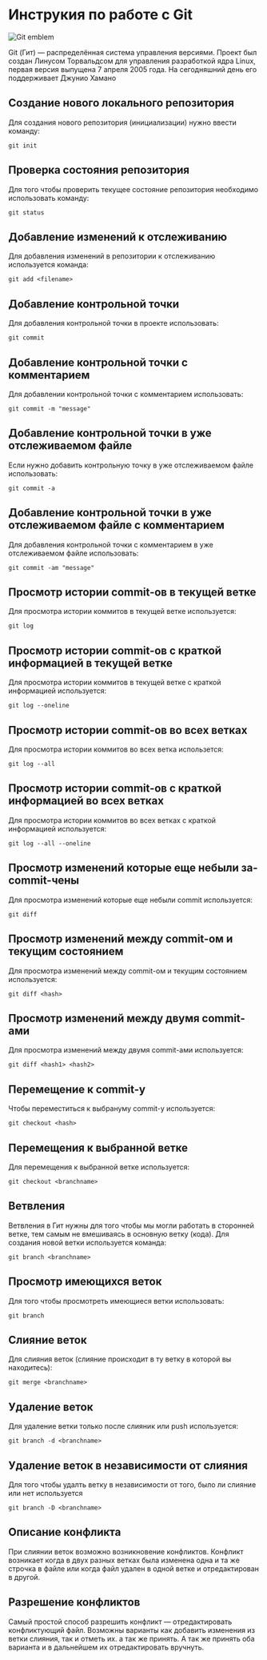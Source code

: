 # **Инструкия по работе с Git**

![Git emblem](img\GIT.png)

Git (Гит)  — распределённая система управления версиями. Проект был создан Линусом Торвальдсом для управления разработкой ядра Linux, первая версия выпущена 7 апреля 2005 года. На сегодняшний день его поддерживает Джунио Хамано 

## Создание нового локального репозитория 

Для создания нового репозитория (инициализации) нужно ввести команду:

    git init

## Проверка состояния репозитория

Для того чтобы проверить текущее состояние репозитория необходимо использовать команду:

    git status  

## Добавление изменений к отслеживанию      

Для добавления изменений в репозитории к отслеживанию используется команда:

    git add <filename>

## Добавление контрольной точки

Для добавления контрольной точки в проекте использовать:

    git commit

## Добавление контрольной точки с комментарием

Для добавлении контрольной точки с комментарием использовать:

    git commit -m "message"

## Добавление контрольной точки в уже отслеживаемом файле

Если нужно добавить контрольную точку в уже отслеживаемом файле использовать:

    git commit -a

## Добавление контрольной точки в уже отслеживаемом файле с комментарием

Для добавления контрольной точки с комментарием в уже отслеживаемом файле использовать:

    git commit -am "message"

## Просмотр истории commit-ов в текущей ветке

Для просмотра истории коммитов в текущей ветке используется:

    git log

## Просмотр истории commit-ов с краткой информацией в текущей ветке

Для просмотра истории коммитов в текущей ветке с краткой информацией используется:

    git log --oneline

## Просмотр истории commit-ов во всех ветках


Для просмотра истории коммитов во всех ветка использется:

    git log --all

## Просмотр истории commit-ов с краткой информацией во всех ветках

Для просмотра истории коммитов во всех ветках с краткой информацией используется:

    git log --all --oneline

## Просмотр изменений которые еще небыли за-commit-чены

Для просмотра изменений которые еще небыли commit используется:

    git diff

## Просмотр изменений между commit-ом и текущим состоянием

Для просмотра изменений между commit-ом и текущим состоянием используется:

    git diff <hash>

## Просмотр изменений между двумя commit-ами

Для просмотра изменений между двумя commit-ами используется:

    git diff <hash1> <hash2>

## Перемещение к commit-у

Чтобы переместиться к выбрануму commit-у используется:

    git checkout <hash>

## Перемещения к выбранной ветке
Для перемещения к выбранной ветке используется:

    git checkout <branchname>

## Ветвления

Ветвления в Гит нужны для того чтобы мы могли работать в сторонней ветке, тем самым не вмешиваясь в основную ветку (кода).
Для создания новой ветки используется команда:

    git branch <branchname>

## Просмотр имеющихся веток 

Для того чтобы просмотреть имеющиеся ветки использовать:

    git branch
    
## Слияние веток

Для слияния веток (слияние происходит в ту ветку в которой вы находитесь):

    git merge <branchname>

 ## Удаление веток

 Для удаление ветки только после слияник или push используется:

    git branch -d <branchname>
    
       
## Удаление веток в независимости от слияния 

Для того чтобы удалть ветку в независимости от того, было ли слияние или нет используется   

    git branch -D <branchname>



## Описание конфликта

При слиянии веток возможно возникновение конфликтов. Конфликт возникает когда в двух разных ветках была изменена одна и та же строчка в файле или когда файл удален в одной ветке и отредактирован в другой.


## Разрешение конфликтов 

Самый простой способ разрешить конфликт — отредактировать конфликтующий файл. Возможны варианты как добавить изменения из ветки слияния, так и отметь их. а так же принять. А так же принять оба варианта и в дальнейшем их отредактировать вручнуть.
